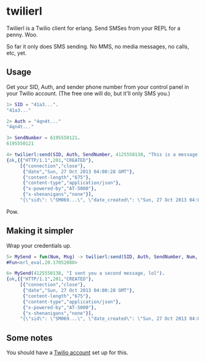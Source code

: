 twilierl
========

Twilierl is a Twilio client for erlang.  Send SMSes from your REPL for a penny.  Woo.

So far it only does SMS sending.  No MMS, no media messages, no calls, etc, yet.

Usage
-----

Get your SID, Auth, and sender phone number from your control panel in your Twilio account.  (The free one will do, but it'll only SMS you.)

```erlang
1> SID = "41a3...".
"41a3..."

2> Auth = "4qn4t..."
"4qn4t..."

3> SendNumber = 6195550121.
6195550121

4> twilierl:send(SID, Auth, SendNumber, 4125550138, "This is a message sent from San Diego to Pittsburgh", undefined).
{ok,{{"HTTP/1.1",201,"CREATED"},
     [{"connection","close"},
      {"date","Sun, 27 Oct 2013 04:00:28 GMT"},
      {"content-length","675"},
      {"content-type","application/json"},
      {"x-powered-by","AT-5000"},
      {"x-shenanigans","none"}],
     "{\"sid\": \"SM069...\", \"date_created\": \"Sun, 27 Oct 2013 04:00:28 +0000\", \"date_updated\": \"Sun, 27 Oct 2013 04:00:28 +0000\", \"date_sent\": null, \"account_sid\": \"41a3...\", \"to\": \"+14125550138\", \"from\": \"+16195550121\", \"body\": \"aouheo\", \"status\": \"queued\", \"num_segments\": \"1\", \"num_media\": \"0\", \"direction\": \"outbound-api\", \"api_version\": \"2010-04-01\", \"price\": null, \"uri\": \"/2010-04-01/Accounts/41a3.../Messages/SM069....json\", \"subresource_uris\": {\"media\": \"/2010-04-01/Accounts/41a3.../Messages/SM069.../Media.json\"}}"}}
```

Pow.

Making it simpler
-----------------

Wrap your credentials up.

```erlang
5> MySend = fun(Num, Msg) -> twilierl:send(SID, Auth, SendNumber, Num, Msg, undefined) end.
#Fun<erl_eval.20.17052888>

6> MySend(4125550138, "I sent you a second message, lol").
{ok,{{"HTTP/1.1",201,"CREATED"},
     [{"connection","close"},
      {"date","Sun, 27 Oct 2013 04:00:28 GMT"},
      {"content-length","675"},
      {"content-type","application/json"},
      {"x-powered-by","AT-5000"},
      {"x-shenanigans","none"}],
     "{\"sid\": \"SM069...\", \"date_created\": \"Sun, 27 Oct 2013 04:00:28 +0000\", \"date_updated\": \"Sun, 27 Oct 2013 04:00:28 +0000\", \"date_sent\": null, \"account_sid\": \"41a3...\", \"to\": \"+14125550138\", \"from\": \"+16195550121\", \"body\": \"aouheo\", \"status\": \"queued\", \"num_segments\": \"1\", \"num_media\": \"0\", \"direction\": \"outbound-api\", \"api_version\": \"2010-04-01\", \"price\": null, \"uri\": \"/2010-04-01/Accounts/41a3.../Messages/SM069....json\", \"subresource_uris\": {\"media\": \"/2010-04-01/Accounts/41a3.../Messages/SM069.../Media.json\"}}"}}
```

Some notes
----------

You should have a [Twilio account](http://www.twilio.com/) set up for this.